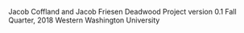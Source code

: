 Jacob Coffland and Jacob Friesen
Deadwood Project version 0.1
Fall Quarter, 2018
Western Washington University
